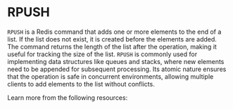 # RPUSH

`RPUSH` is a Redis command that adds one or more elements to the end of a list. If the list does not exist, it is created before the elements are added. The command returns the length of the list after the operation, making it useful for tracking the size of the list. `RPUSH` is commonly used for implementing data structures like queues and stacks, where new elements need to be appended for subsequent processing. Its atomic nature ensures that the operation is safe in concurrent environments, allowing multiple clients to add elements to the list without conflicts.

Learn more from the following resources:

